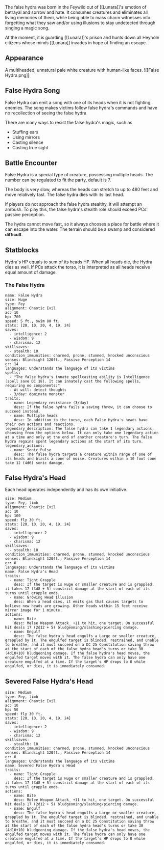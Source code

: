 The false hydra was born in the Feywild out of [[Lunara]]'s emotion of betrayal and sorrow and hate. It consumes creatures and eliminates all living memories of them, while being able to mass charm witnesses into forgetting what they saw and/or using illusions to stay undetected through singing a magic song.

At the moment, it is guarding [[Lunara]]'s prison and hunts down all Heyholn citizens whose minds [[Lunara]] invades in hope of finding an escape. 
## Appearance
A multiheaded, unnatural pale white creature with human-like faces.
![[False Hydra.png]]
## False Hydra Song
False Hydra can emit a song with one of its heads when it is not fighting enemies. The song makes victims follow false hydra's commands and have no recollection of seeing the false hydra.

There are many ways to resist the false hydra's magic, such as
- Stuffing ears
- Using mirrors
- Casting silence
- Casting true sight
## Battle Encounter
False Hydra is a special type of creature, possessing multiple heads. The number can be regulated to fit the party, default is 7.

The body is very slow, whereas the heads can stretch to up to 480 feet and move relatively fast. The false hydra dies with its last head.

If players do not approach the false hydra stealthy, it will attempt an ambush.  To play this, the false hydra's stealth role should exceed PCs' passive perception.

The hydra cannot move fast, so it always chooses a place for battle where it can escape into the water. The terrain should be a swamp and considered **difficult**.
## Statblocks
Hydra's HP equals to sum of its heads HP. When all heads die, the Hydra dies as well. If PCs attack the torso, it is interpreted as all heads receive equal amount of damage.
### The False Hydra

```statblock
name: False Hydra
size: Huge
type: Fey
alignment: Chaotic Evil
ac: 10
hp: 700
speed: 5 ft., swim 80 ft.
stats: [20, 10, 20, 4, 19, 24]
saves:
  - intelligence: 2
  - wisdom: 9
  - charisma: 12
skillsaves:
  - stealth: 10
condition_immunities: charmed, prone, stunned, knocked unconscious
senses: Blindsight 120ft., Passive Perception 14
cr: 14
languages: Understands the language of its victims
spells:
  - "The false hydra's innate spellcasting ability is Intelligence (spell save DC 18). It can innately cast the following spells, requiring no components:"
  - At will: detect thoughts
  - 3/day: dominate monster
traits:
  - name: Legendary resistance (3/day)
    desc: If the false hydra fails a saving throw, it can choose to succeed instead.
  - name: Multiple heads
    desc: In addition to the torso, each False Hydra's heads have their own actions and reactions.
legendary_description: The false hydra can take 1 legendary actions, choosing from the options below. It can only take one legendary action at a time and only at the end of another creature's turn. The false hydra regains spent legendary actions at the start of its turn.
legendary_actions:
  - name: Sonic Pulse
    desc: The false hydra targets a creature within range of one of its heads and blasts a cone of noise. Creatures within a 10 foot cone take 12 (4d6) sonic damage.
```

## False Hydra's Head
Each head operates independently and has its own initiative.

```statblock
size: Medium
type: Fey, limb
alignment: Chaotic Evil
ac: 10
hp: 100
speed: fly 30 ft.
stats: [20, 10, 20, 4, 19, 24]
saves:
  - intelligence: 2
  - wisdom: 9
  - charisma: 12
skillsaves:
  - stealth: 10
condition_immunities: charmed, prone, stunned, knocked unconscious
senses: Blindsight 120ft., Passive Perception 14
cr: 0
languages: Understands the language of its victims
name: False Hydra's Head
traits:
  - name: Tight Grapple
    desc: If the target is Huge or smaller creature and is grappled, it takes 17 (3d8 + 5) constrict damage at the start of each of its turns until grapple ends. 
  - name: Growing Head Illusion
    desc: When a head dies, it emits gas that causes targets to believe new heads are growing. Other heads within 15 feet receive mirror image for 1 minute.
actions:
  - name: Bite
    desc: Melee Weapon Attack_ +11 to hit, one target. On successful hit deals 17 (2d12 + 5) bludgeoning/slashing/piercing damage.
  - name: Engulf
    desc: The false hydra's head engulfs a Large or smaller creature, grappled by it. The engulfed target is blinded, restrained, and unable to breathe, and it must succeed on a DC 25 Constitution saving throw at the start of each of the false hydra head's turns or take 30 (4d10+10) bludgeoning damage. If the false hydra's head moves, the engulfed target moves with it. The false hydra can only have one creature engulfed at a time. If the target's HP drops to 0 while engulfed, or dies, it is immediately consumed.
```
## Severed False Hydra's Head
```statblock
size: Medium
type: Fey, limb
alignment: Chaotic Evil
ac: 10
hp: 50
speed: fly 30 ft.
stats: [20, 10, 20, 4, 19, 24]
saves:
  - intelligence: 2
  - wisdom: 9
  - charisma: 12
skillsaves:
  - stealth: 10
condition_immunities: charmed, prone, stunned, knocked unconscious
senses: Blindsight 120ft., Passive Perception 14
cr: 0
languages: Understands the language of its victims
name: Severed False Hydra's Head
traits:
  - name: Tight Grapple
    desc: If the target is Huge or smaller creature and is grappled, it takes 17 (3d8 + 5) constrict damage at the start of each of its turns until grapple ends. 
actions:
  - name: Bite
    desc: Melee Weapon Attack_ +11 to hit, one target. On successful hit deals 17 (2d12 + 5) bludgeoning/slashing/piercing damage.
  - name: Engulf
    desc: The false hydra's head engulfs a Large or smaller creature, grappled by it. The engulfed target is blinded, restrained, and unable to breathe, and it must succeed on a DC 25 Constitution saving throw at the start of each of the false hydra head's turns or take 30 (4d10+10) bludgeoning damage. If the false hydra's head moves, the engulfed target moves with it. The false hydra can only have one creature engulfed at a time. If the target's HP drops to 0 while engulfed, or dies, it is immediately consumed.
```